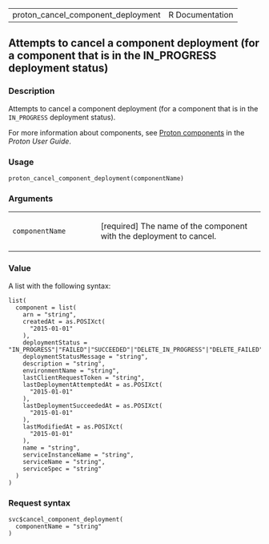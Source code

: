 <table style="width: 100%;">
<tbody>
<tr class="odd">
<td>proton_cancel_component_deployment</td>
<td style="text-align: right;">R Documentation</td>
</tr>
</tbody>
</table>

## Attempts to cancel a component deployment (for a component that is in the IN\_PROGRESS deployment status)

### Description

Attempts to cancel a component deployment (for a component that is in
the `IN_PROGRESS` deployment status).

For more information about components, see [Proton
components](https://docs.aws.amazon.com/proton/latest/userguide/ag-components.html)
in the *Proton User Guide*.

### Usage

    proton_cancel_component_deployment(componentName)

### Arguments

<table>
<colgroup>
<col style="width: 35%" />
<col style="width: 65%" />
</colgroup>
<tbody>
<tr class="odd">
<td><code
id="proton_cancel_component_deployment_:_componentName">componentName</code></td>
<td><p>[required] The name of the component with the deployment to
cancel.</p></td>
</tr>
</tbody>
</table>

### Value

A list with the following syntax:

    list(
      component = list(
        arn = "string",
        createdAt = as.POSIXct(
          "2015-01-01"
        ),
        deploymentStatus = "IN_PROGRESS"|"FAILED"|"SUCCEEDED"|"DELETE_IN_PROGRESS"|"DELETE_FAILED"|"DELETE_COMPLETE"|"CANCELLING"|"CANCELLED",
        deploymentStatusMessage = "string",
        description = "string",
        environmentName = "string",
        lastClientRequestToken = "string",
        lastDeploymentAttemptedAt = as.POSIXct(
          "2015-01-01"
        ),
        lastDeploymentSucceededAt = as.POSIXct(
          "2015-01-01"
        ),
        lastModifiedAt = as.POSIXct(
          "2015-01-01"
        ),
        name = "string",
        serviceInstanceName = "string",
        serviceName = "string",
        serviceSpec = "string"
      )
    )

### Request syntax

    svc$cancel_component_deployment(
      componentName = "string"
    )
